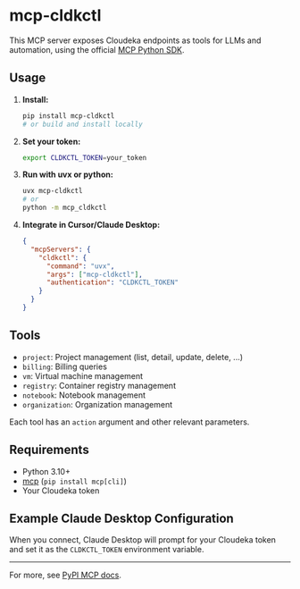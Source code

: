 # mcp-cldkctl

This MCP server exposes Cloudeka endpoints as tools for LLMs and automation, using the official [MCP Python SDK](https://pypi.org/project/mcp/).

## Usage

1. **Install:**
   ```sh
   pip install mcp-cldkctl
   # or build and install locally
   ```

2. **Set your token:**
   ```sh
   export CLDKCTL_TOKEN=your_token
   ```

3. **Run with uvx or python:**
   ```sh
   uvx mcp-cldkctl
   # or
   python -m mcp_cldkctl
   ```

4. **Integrate in Cursor/Claude Desktop:**
   ```json
   {
     "mcpServers": {
       "cldkctl": {
         "command": "uvx",
         "args": ["mcp-cldkctl"],
         "authentication": "CLDKCTL_TOKEN"
       }
     }
   }
   ```

## Tools

- `project`: Project management (list, detail, update, delete, ...)
- `billing`: Billing queries
- `vm`: Virtual machine management
- `registry`: Container registry management
- `notebook`: Notebook management
- `organization`: Organization management

Each tool has an `action` argument and other relevant parameters.

## Requirements

- Python 3.10+
- [mcp](https://pypi.org/project/mcp/) (`pip install mcp[cli]`)
- Your Cloudeka token

## Example Claude Desktop Configuration

When you connect, Claude Desktop will prompt for your Cloudeka token and set it as the `CLDKCTL_TOKEN` environment variable.

---

For more, see [PyPI MCP docs](https://pypi.org/project/mcp/). 